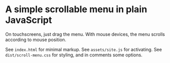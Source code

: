 # A simple scrollable menu in plain JavaScript

On touchscreens, just drag the menu. With mouse devices, the menu scrolls according to mouse position.


See `index.html` for minimal markup.
See `assets/site.js` for activating.
See `dist/scroll-menu.css` for styling, and in comments some options.



